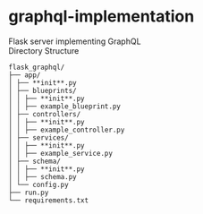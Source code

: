 # graphql-implementation

Flask server implementing GraphQL
<br />
Directory Structure
<br />
```
flask_graphql/
├── app/
│ ├── **init**.py
│ ├── blueprints/
│ │ ├── **init**.py
│ │ ├── example_blueprint.py
│ ├── controllers/
│ │ ├── **init**.py
│ │ ├── example_controller.py
│ ├── services/
│ │ ├── **init**.py
│ │ ├── example_service.py
│ ├── schema/
│ │ ├── **init**.py
│ │ ├── schema.py
│ └── config.py
├── run.py
└── requirements.txt
```
